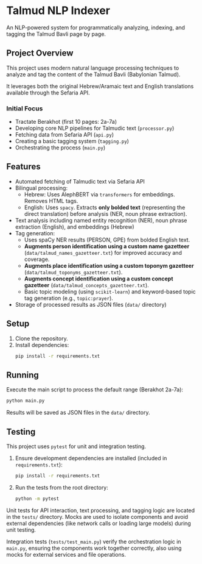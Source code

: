 # Talmud NLP Indexer

An NLP-powered system for programmatically analyzing, indexing, and tagging the Talmud Bavli page by page.

## Project Overview

This project uses modern natural language processing techniques to analyze and tag the content of the Talmud Bavli (Babylonian Talmud). 

It leverages both the original Hebrew/Aramaic text and English translations available through the Sefaria API.

### Initial Focus
- Tractate Berakhot (first 10 pages: 2a-7a)
- Developing core NLP pipelines for Talmudic text (`processor.py`)
- Fetching data from Sefaria API (`api.py`)
- Creating a basic tagging system (`tagging.py`)
- Orchestrating the process (`main.py`)

## Features

- Automated fetching of Talmudic text via Sefaria API
- Bilingual processing:
  - Hebrew: Uses AlephBERT via `transformers` for embeddings. Removes HTML tags.
  - English: Uses `spacy`. Extracts **only bolded text** (representing the direct translation) before analysis (NER, noun phrase extraction).
- Text analysis including named entity recognition (NER), noun phrase extraction (English), and embeddings (Hebrew)
- Tag generation:
  - Uses spaCy NER results (PERSON, GPE) from bolded English text.
  - **Augments person identification using a custom name gazetteer** (`data/talmud_names_gazetteer.txt`) for improved accuracy and coverage.
  - **Augments place identification using a custom toponym gazetteer** (`data/talmud_toponyms_gazetteer.txt`).
  - **Augments concept identification using a custom concept gazetteer** (`data/talmud_concepts_gazetteer.txt`).
  - Basic topic modeling (using `scikit-learn`) and keyword-based topic tag generation (e.g., `topic:prayer`).
- Storage of processed results as JSON files (`data/` directory)

## Setup

1.  Clone the repository.
2.  Install dependencies:
    ```bash
    pip install -r requirements.txt
    ```

## Running

Execute the main script to process the default range (Berakhot 2a-7a):

```bash
python main.py
```

Results will be saved as JSON files in the `data/` directory.

## Testing

This project uses `pytest` for unit and integration testing.

1.  Ensure development dependencies are installed (included in `requirements.txt`):
    ```bash
    pip install -r requirements.txt 
    ```
2.  Run the tests from the root directory:
    ```bash
    python -m pytest
    ```

Unit tests for API interaction, text processing, and tagging logic are located in the `tests/` directory. Mocks are used to isolate components and avoid external dependencies (like network calls or loading large models) during unit testing.

Integration tests (`tests/test_main.py`) verify the orchestration logic in `main.py`, ensuring the components work together correctly, also using mocks for external services and file operations.
